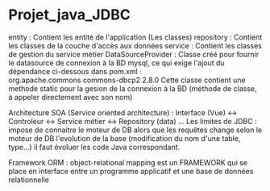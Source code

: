 # Projet_java_JDBC  

entity : Contient les entité de l'application (Les classes)
repository : Contient les classes de la couche d'accès aux données 
service : Contient les classes de gestion du service métier
DataSourceProvider : Classe créé pour fournir le datasource de connexion à la BD mysql, ce qui exige l'ajout du dépendance ci-dessous dans pom.xml :	
				<dependency>
            <groupId>org.apache.commons</groupId>
            <artifactId>commons-dbcp2</artifactId>
            <version>2.8.0</version>
        </dependency>
Cette classe contient une methode static pour la gesion de la connexion à la BD (méthode de classe, à appeler directement avec son nom)    
				
Architecture SOA (Service oriented architecture) : Interface (Vue) <-> Controleur <-> Service métier <-> Repository (data) ...
Les limites de JDBC : 
impose de connaitre le moteur de DB alors que les requêtes change selon le moteur de DB
l'evolution de la base (modification du nom d'une table, type...) il faut évoluer les code Java correspondant.

Framework ORM : object-relational mapping est un FRAMEWORK qui se place en interface entre un programme applicatif et une base de données relationnelle 
